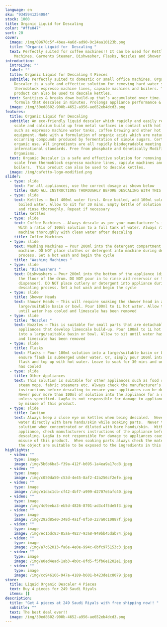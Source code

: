 ```yaml
---
language: en
sku: "9345941254084"
stock: 1000
title: Organic Liquid for Descaling
color: "#ffe047"
sort: 20
cover:
  image: /img/09670c5f-4bea-4a6d-ad90-9c24aa10123b.png
  title: "Organic Liquid for  Descaling "
  text: Perfectly suited for coffee machines!! It can be used for Kettles, Washing
    Machines, Garments Steamer, Dishwasher, Flasks, Nozzles and Shower Heads
introduction:
  introLine: ""
  label: ""
  title: Organic Liquid for Descaling 4 Pieces
  subtitle: Perfectly suited to domestic or small office machines. Organic
    Descaler is a safe and effective solution for removing hard water scale from
    thermoblock espresso machine lines, capsule machines and boilers. This
    product can also be used to descale kettles.
  text: Sanitizes & breaks down build-up that’s accumulated over time. Fast acting
    formula that descales in minutes. Prolongs appliance performance & life-time
  image: /img/30ed8602-900b-4652-a956-ae652eb4dcd3.png
features:
  title: Organic Liquid for Descaling
  subtitle: An eco-friendly liquid descaler which rapidly and easily removes lime
    scale and calcium build up from metal surfaces in contact with hot water
    such as espresso machine water tanks, coffee brewing and other hot water
    equipment. Made with a formulation of organic acids which are naturally
    occurring compounds produced by fermentation of simple sugars. Certified for
    organic use. All ingredients are all rapidly biodegradable meeting
    international standards. Free from phosphate and Genetically Modified
    Organisms.
  text: Organic Descaler is a safe and effective solution for removing hard water
    scale from thermoblock espresso machine lines, capsule machines and
    boilers.  This product can also be used to descale kettles.
  image: /img/cafetto-logo-modified.png
slider:
  - type: slide
    text: For all appliances, use the correct dosage as shown below
    title: READ ALL INSTRUCTIONS THOROUGHLY BEFORE DESCALING WITH THIS PRODUCT.
  - type: slide
    text: Kettles – Boil 400ml water first. Once boiled, add 100ml solution to the
      boiled water. Allow to sit for 30 mins. Empty kettle of solution and water
      and rinse thoroughly. Repeat if necessary
    title: Kettles
  - type: slide
    text: Coffee Machines – Always descale as per your manufacturer’s instructions.
      With a ratio of 100ml solution to a full tank of water. Always rinse the
      machine thoroughly with clean water after descaling
    title: Coffee Machines
  - type: slide
    text: Washing Machines – Pour 200ml into the detergent compartment of your
      machine. DO NOT place clothes or detergent into machine during descaling
      process. Set a hot wash and begin the cycle
    title: "Washing Machines "
  - type: slide
    title: "Dishwashers "
    text: Dishwashers – Pour 200ml into the bottom of the appliance (directly on to
      the floor of the drum. DO NOT pour in to rinse aid reservoir or tablet
      dispenser). DO NOT place cutlery or detergent into appliance during
      descaling process. Set a hot wash and begin the cycle
  - type: slide
    title: Shower Heads
    text: Shower Heads – This will require soaking the shower head in a
      large/suitable basin or bowl. Pour 100ml to 1L hot water. Allow to sit
      until water has cooled and limescale has been removed
  - type: slide
    title: "Nozzles "
    text: Nozzles – This is suitable for small parts that are detachable from
      appliances that develop limescale build-up. Pour 100ml to 1L hot water
      into a large/suitable basin or bowl. Allow to sit until water has cooled
      and limescale has been removed
  - type: slide
    title: Flasks
    text: Flasks – Pour 100ml solution into a large/suitable basin or bowl and
      ensure flask is submerged under water. Or, simply pour 100ml into the
      flask and top up with hot water. Leave to soak for 30 mins and until water
      has cooled
  - type: slide
    title: Other Appliances
    text: This solution is suitable for other appliances such as food steamers,
      steam mops, fabric steamers etc. Always check the manufacturer’s
      instructions before descaling to ensure your appliances can be descaled.
      Never pour more than 100ml of solution into the appliance for a descale
      unless specified. Lag6a is not responsible for damage to appliances caused
      by misuse of this product.
  - type: slide
    title: Caution
    text: Always keep a close eye on kettles when being descaled.  Never touch hot
      water directly with bare hands/skin while soaking parts.  Never touch
      solution when concentrated or diluted with bare hands/skin.  With every
      appliance, check manufacturers instructions of the appliance before
      descaling. Lag6a is not responsible for damage to appliances caused by
      misuse of this product.  When soaking parts always check the materials of
      the object are suitable to be exposed to the ingredients in this product.
highlights:
  - video: ""
    type: image
    image: /img/5b6b6ba5-f39a-412f-b695-1a4ea9a17cd8.jpeg
  - video: ""
    type: image
    image: /img/c050da50-c53d-4e45-8af2-42a256cf2efe.jpeg
  - video: ""
    type: image
    image: /img/e1dac1cb-cf42-4bf7-a999-d2707e5afc40.jpeg
  - video: ""
    type: image
    image: /img/4c9eeba3-eb5d-4826-8701-ad3c4f5de5f3.jpeg
  - video: ""
    type: image
    image: /img/292d85e0-348d-4a1f-8f50-227a0c10887f.jpeg
  - video: ""
    type: image
    image: /img/ec1bdc83-85aa-4827-93a8-949bb45dab74.jpeg
  - video: ""
    type: image
    image: /img/a7c62013-fa6e-4e0e-994c-6bfc975153c3.jpeg
  - video: ""
    type: image
    image: /img/e0ed4ead-1ab3-4b0c-8fd5-f5fb6e1202e1.jpeg
  - video: ""
    type: image
    image: /img/cc946166-947a-4189-b601-b423de1c8079.jpeg
store:
  title: Liquid Organic Descaler 4 Pieces
  text: Buy 4 pieces for 249 Saudi Riyals
  items: []
description:
  title: "Get 4 pieces at 249 Saudi Riyals with free shipping now!! "
  subtitle: ""
  text: The best deal ever!!
  image: /img/30ed8602-900b-4652-a956-ae652eb4dcd3.png
---
```

